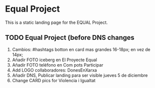 # Equal Project

This is a static landing page for the EQUAL Project.


## TODO Equal Project (before DNS changes
1) Cambios: #hashtags botton en card mas grandes 16-18px; en vez de 14px;
2) Añadir FOTO iceberg en El Proyecte Equal
3) Añadir FOTO teléfono en Com pots Participar
4) Add LOGO collaboradores: DonesEnXarxa
5) Añadir DNS, Publicar landing para ser visible jueves 5 de diciembre
6) Change CARD pics for Violencia i Igualtat
